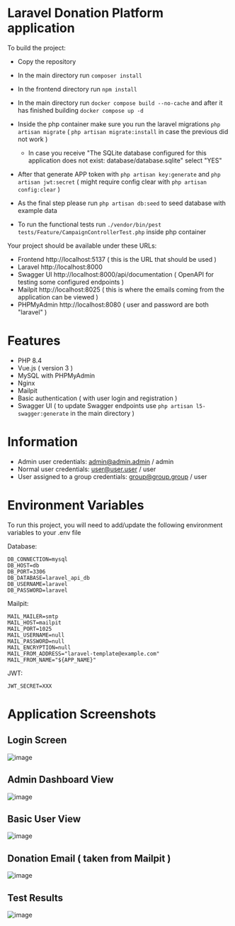 # Laravel Donation Platform application

To build the project:
- Copy the repository
- In the main directory run ```composer install```
- In the frontend directory run ```npm install```
- In the main directory run ```docker compose build --no-cache``` and after it has finished building ```docker compose up -d```
- Inside the php container make sure you run the laravel migrations ```php artisan migrate``` ( ```php artisan migrate:install``` in case the previous did not work )
    - In case you receive "The SQLite database configured for this application does not exist: database/database.sqlite" select "YES" 
- After that generate APP token with ```php artisan key:generate``` and ```php artisan jwt:secret``` ( might require config clear with ```php artisan config:clear``` )
- As the final step please run ```php artisan db:seed``` to seed database with example data

- To run the functional tests run ```./vendor/bin/pest tests/Feature/CampaignControllerTest.php``` inside php container

Your project should be available under these URLs:
- Frontend http://localhost:5137 ( this is the URL that should be used )
- Laravel http://localhost:8000
- Swagger UI http://localhost:8000/api/documentation ( OpenAPI for testing some configured endpoints )
- Mailpit http://localhost:8025 ( this is where the emails coming from the application can be viewed )
- PHPMyAdmin http://localhost:8080 ( user and password are both "laravel" )


# Features

- PHP 8.4
- Vue.js ( version 3 )
- MySQL with PHPMyAdmin
- Nginx
- Mailpit
- Basic authentication ( with user login and registration )
- Swagger UI ( to update Swagger endpoints use ```php artisan l5-swagger:generate``` in the main directory )

# Information

- Admin user credentials: admin@admin.admin / admin
- Normal user credentials: user@user.user / user
- User assigned to a group credentials: group@group.group / user


# Environment Variables

To run this project, you will need to add/update the following environment variables to your .env file

Database:
```
DB_CONNECTION=mysql
DB_HOST=db
DB_PORT=3306
DB_DATABASE=laravel_api_db
DB_USERNAME=laravel
DB_PASSWORD=laravel
```

Mailpit:
```
MAIL_MAILER=smtp
MAIL_HOST=mailpit
MAIL_PORT=1025
MAIL_USERNAME=null
MAIL_PASSWORD=null
MAIL_ENCRYPTION=null
MAIL_FROM_ADDRESS="laravel-template@example.com"
MAIL_FROM_NAME="${APP_NAME}"
```

JWT:
```
JWT_SECRET=XXX
```

# Application Screenshots

## Login Screen
![image](https://github.com/user-attachments/assets/1fbfb026-ff62-42e1-9788-e19a60f6e1ea)

## Admin Dashboard View
![image](https://github.com/user-attachments/assets/c26e77c7-7804-4e28-8752-84152f974711)

## Basic User View
![image](https://github.com/user-attachments/assets/e3695172-784e-4339-852e-d3c3ad200ef5)

## Donation Email ( taken from Mailpit )
![image](https://github.com/user-attachments/assets/e6aec0dd-9af6-43c9-94e9-c3d5cfd6ee3f)

## Test Results
![image](https://github.com/user-attachments/assets/e6992d5c-97a3-4980-9229-21a4db283948)

